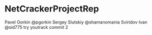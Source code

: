 # NetCrackerProjectRep

Pavel Gorkin @pgorkin
Sergey Slutskiy @shamanomania
Sviridov Ivan @sid775
try youtrack commit 2